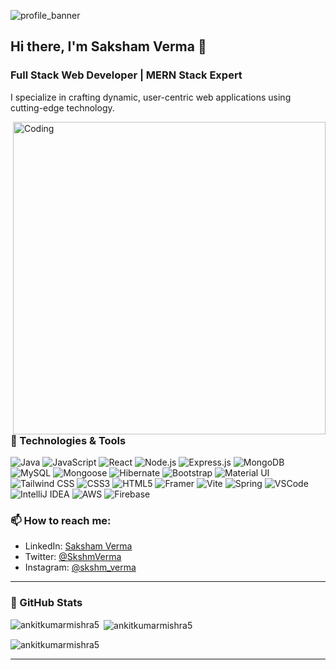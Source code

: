 ![profile_banner](https://github.com/skshm-verma/skshm-verma/assets/106864834/8303c97a-47ff-4c8c-8d1b-29d4759a7a05)
## Hi there, I'm Saksham Verma 👋

### Full Stack Web Developer | MERN Stack Expert

I specialize in crafting dynamic, user-centric web applications using cutting-edge technology.

<img align="right" alt="Coding" width="500" src="https://camo.githubusercontent.com/7de37139d0b4c1ce40865e799b446c0e963a3dd8fb68d239707237c40604fa3d/68747470733a2f2f63646e2e6472696262626c652e636f6d2f75736572732f3733303730332f73637265656e73686f74732f363538313234332f6176656e746f2e676966">

### 🔧 Technologies & Tools

![Java](https://img.shields.io/badge/Java-ED8B00?style=for-the-badge&logo=java&logoColor=white)
![JavaScript](https://img.shields.io/badge/JavaScript-F7DF1E?style=for-the-badge&logo=javascript&logoColor=black)
![React](https://img.shields.io/badge/React-20232A?style=for-the-badge&logo=react&logoColor=61DAFB)
![Node.js](https://img.shields.io/badge/Node.js-339933?style=for-the-badge&logo=nodedotjs&logoColor=white)
![Express.js](https://img.shields.io/badge/Express.js-000000?style=for-the-badge&logo=express&logoColor=white)
![MongoDB](https://img.shields.io/badge/MongoDB-47A248?style=for-the-badge&logo=mongodb&logoColor=white)
![MySQL](https://img.shields.io/badge/MySQL-4479A1?style=for-the-badge&logo=mysql&logoColor=white)
![Mongoose](https://img.shields.io/badge/Mongoose-880000?style=for-the-badge&logo=mongoose&logoColor=white)
![Hibernate](https://img.shields.io/badge/Hibernate-59666C?style=for-the-badge&logo=hibernate&logoColor=white)
![Bootstrap](https://img.shields.io/badge/Bootstrap-563D7C?style=for-the-badge&logo=bootstrap&logoColor=white)
![Material UI](https://img.shields.io/badge/Material--UI-0081CB?style=for-the-badge&logo=material-ui&logoColor=white)
![Tailwind CSS](https://img.shields.io/badge/Tailwind_CSS-38B2AC?style=for-the-badge&logo=tailwind-css&logoColor=white)
![CSS3](https://img.shields.io/badge/CSS3-1572B6?style=for-the-badge&logo=css3&logoColor=white)
![HTML5](https://img.shields.io/badge/HTML5-E34F26?style=for-the-badge&logo=html5&logoColor=white)
![Framer](https://img.shields.io/badge/Framer-0055FF?style=for-the-badge&logo=framer&logoColor=white)
![Vite](https://img.shields.io/badge/Vite-646CFF?style=for-the-badge&logo=vite&logoColor=white)
![Spring](https://img.shields.io/badge/Spring-6DB33F?style=for-the-badge&logo=spring&logoColor=white)
![VSCode](https://img.shields.io/badge/VSCode-0078d7?style=for-the-badge&logo=visual-studio-code&logoColor=white)
![IntelliJ IDEA](https://img.shields.io/badge/IntelliJ_IDEA-000000?style=for-the-badge&logo=intellij-idea&logoColor=white)
![AWS](https://img.shields.io/badge/Amazon_AWS-232F3E?style=for-the-badge&logo=amazon-aws&logoColor=white)
![Firebase](https://img.shields.io/badge/Firebase-FFCA28?style=for-the-badge&logo=firebase&logoColor=black)


### 📫 How to reach me:

- LinkedIn: [Saksham Verma](https://www.linkedin.com/in/saksham-verma-4b0808211/)
- Twitter: [@SkshmVerma](https://x.com/SkshmVerma)
- Instagram: [@skshm_verma](https://www.instagram.com/skshm_verma/)

---

### 🌟 GitHub Stats

<p><img align="left" src="https://github-readme-stats.vercel.app/api/top-langs?username=skshm-verma&show_icons=true&locale=en&layout=compact" alt="ankitkumarmishra5" /></p>

<p>&nbsp;<img align="center" src="https://github-readme-stats.vercel.app/api?username=skshm-verma&show_icons=true&locale=en" alt="ankitkumarmishra5" /></p>

<p><img align="center" src="https://github-readme-streak-stats.herokuapp.com/?user=skshm-verma&" alt="ankitkumarmishra5" /></p>

---

##
